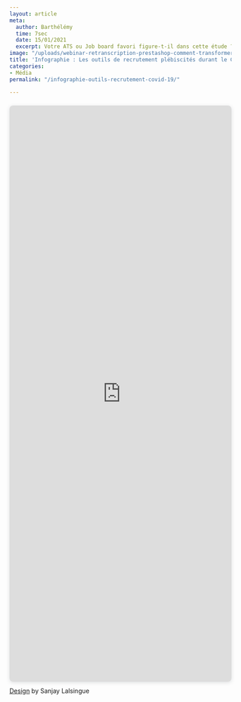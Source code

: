```yaml
---
layout: article
meta:
  author: Barthélémy
  time: 7sec
  date: 15/01/2021
  excerpt: Votre ATS ou Job board favori figure-t-il dans cette étude ?
image: "/uploads/webinar-retranscription-prestashop-comment-transformer-la-periode-d-essai-a-tous-les-couts-17.png"
title: 'Infographie : Les outils de recrutement plébiscités durant le Covid-19'
categories:
- Média
permalink: "/infographie-outils-recrutement-covid-19/"

---
```

<div style="position: relative; width: 100%; height: 0; padding-top: 250.0000%;
 padding-bottom: 48px; box-shadow: 0 2px 8px 0 rgba(63,69,81,0.16); margin-top: 1.6em; margin-bottom: 0.9em; overflow: hidden;
 border-radius: 8px; will-change: transform;">
  <iframe loading="lazy" style="position: absolute; width: 100%; height: 100%; top: 0; left: 0; border: none; padding: 0;margin: 0;"
    src="https:&#x2F;&#x2F;www.canva.com&#x2F;design&#x2F;DAEcY7QjlRw&#x2F;view?embed">
  </iframe>
</div>
<a href="https:&#x2F;&#x2F;www.canva.com&#x2F;design&#x2F;DAEcY7QjlRw&#x2F;view?utm_content=DAEcY7QjlRw&amp;utm_campaign=designshare&amp;utm_medium=embeds&amp;utm_source=link" target="_blank" rel="noopener">Design</a> by Sanjay Lalsingue
